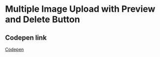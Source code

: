 # Multiple Image Upload with Preview and Delete Button

## Codepen link
[Codepen](https://codepen.io/vestus-ola/pen/JgpaLq)
